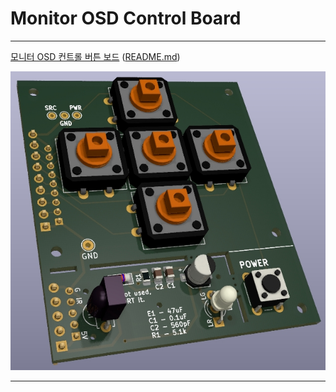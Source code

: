 # Monitor OSD Control Board

---

[모니터 OSD 컨트롤 버튼 보드](monitor_osd_control/)
([README.md](monitor_osd_control/README.md))

![4way-buttons](monitor_osd_control/images/sample_01.jpg)

---
